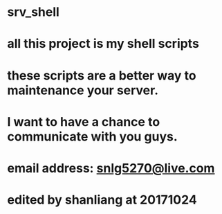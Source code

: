 # srv_shell
# all this project is my shell scripts
# these scripts are a better way to  maintenance  your server.
# I want to have a chance to communicate with you guys.
# email address: snlg5270@live.com
# edited by shanliang at 20171024
